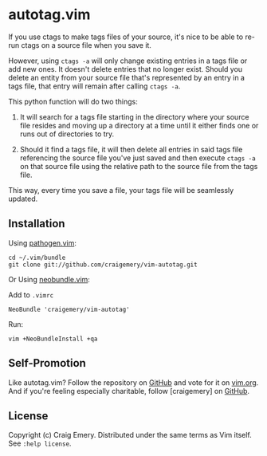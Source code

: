 autotag.vim
============

If you use ctags to make tags files of your source, it's nice to be able to re-run ctags on a source file when you 
save it.

However, using `ctags -a` will only change existing entries in a tags file or add new ones. It doesn't delete entries
that no longer exist. Should you delete an entity from your source file that's represented by an entry in a tags file,
that entry will remain after calling `ctags -a`.

This python function will do two things:

1. It will search for a tags file starting in the directory where your source file resides and moving up a directory
at a time until it either finds one or runs out of directories to try.

2. Should it find a tags file, it will then delete all entries in said tags file referencing the source file you've
just saved and then execute `ctags -a` on that source file using the relative path to the source file from the tags
file.

This way, every time you save a file, your tags file will be seamlessly updated.

Installation
------------

Using [pathogen.vim](https://github.com/tpope/vim-pathogen):

    cd ~/.vim/bundle
    git clone git://github.com/craigemery/vim-autotag.git

Or Using [neobundle.vim](https://github.com/Shougo/neobundle.vim):

Add to `.vimrc`

    NeoBundle 'craigemery/vim-autotag'

Run:

    vim +NeoBundleInstall +qa

Self-Promotion
--------------

Like autotag.vim? Follow the repository on
[GitHub](https://github.com/craigemery/vim-autotag) and vote for it on
[vim.org](http://www.vim.org/scripts/script.php?script_id=1343).  And if
you're feeling especially charitable, follow [craigemery] on
[GitHub](https://github.com/craigemery).

License
-------

Copyright (c) Craig Emery.  Distributed under the same terms as Vim itself.
See `:help license`.
